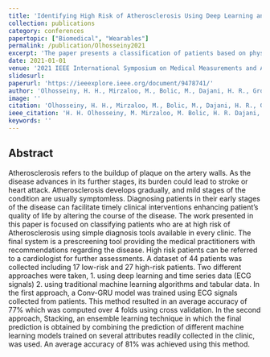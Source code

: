 ```yaml
---
title: 'Identifying High Risk of Atherosclerosis Using Deep Learning and Ensemble Learning'
collection: publications
category: conferences
papertopic: ["Biomedical", "Wearables"]
permalink: /publication/Olhosseiny2021
excerpt: 'The paper presents a classification of patients based on physiological signals.'
date: 2021-01-01
venue: '2021 IEEE International Symposium on Medical Measurements and Applications (MeMeA)'
slidesurl:
paperurl: 'https://ieeexplore.ieee.org/document/9478741/'
author: 'Olhosseiny, H. H., Mirzaloo, M., Bolic, M., Dajani, H. R., Groza, V., Yoshida, M.'
image: ''
citation: 'Olhosseiny, H. H., Mirzaloo, M., Bolic, M., Dajani, H. R., Groza, V., Yoshida, M.. Identifying High Risk of Atherosclerosis Using Deep Learning and Ensemble Learning. 2021 IEEE International Symposium on Medical Measurements and Applications (MeMeA), 2021.'
ieee_citation: 'H. H. Olhosseiny, M. Mirzaloo, M. Bolic, H. R. Dajani, V. Groza, M. Yoshida, Identifying High Risk of Atherosclerosis Using Deep Learning and Ensemble Learning, 2021 IEEE International Symposium on Medical Measurements and Applications (MeMeA), 2021.'
keywords: ''
---
```


## Abstract

Atherosclerosis refers to the buildup of plaque on the artery walls. As the disease advances in its further stages, its burden could lead to stroke or heart attack. Atherosclerosis develops gradually, and mild stages of the condition are usually symptomless. Diagnosing patients in their early stages of the disease can facilitate timely clinical interventions enhancing patient’s quality of life by altering the course of the disease. The work presented in this paper is focused on classifying patients who are at high risk of Atherosclerosis using simple diagnosis tools available in every clinic. The final system is a prescreening tool providing the medical practitioners with recommendations regarding the disease. High risk patients can be referred to a cardiologist for further assessments. A dataset of 44 patients was collected including 17 low-risk and 27 high-risk patients. Two different approaches were taken, 1. using deep learning and time series data (ECG signals) 2. using traditional machine learning algorithms and tabular data. In the first approach, a Conv-GRU model was trained using ECG signals collected from patients. This method resulted in an average accuracy of 77% which was computed over 4 folds using cross validation. In the second approach, Stacking, an ensemble learning technique in which the final prediction is obtained by combining the prediction of different machine learning models trained on several attributes readily collected in the clinic, was used. An average accuracy of 81% was achieved using this method.
